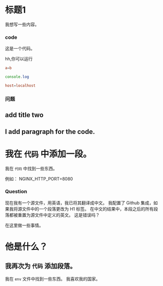 # 标题1

我想写一些内容。

### code


这是一个代码。

hh,你可以运行

```conf
a=b
```

```js
console.log
```

```conf
host=localhost
```

### 问题

## add title two

## I add paragraph for the code.

# 我在 `代码` 中添加一段。

我在 `代码` 中找到一些东西。

例如： NGINX_HTTP_PORT=8080

### Question

现在我有一个源文件，用英语，我已将其翻译成中文。 我配置了 Github 集成，如果我将源文件中的一个段落更改为 H1 标签。 在中文的结果中，本段之后的所有段落都被重置为源文件中定义的英文。 这是错误吗？

在这里做一些事情。

# 他是什么？

## 我再次为 `代码` 添加段落。

我在 `env` 文件中找到一些东西。 我喜欢我的国家。
